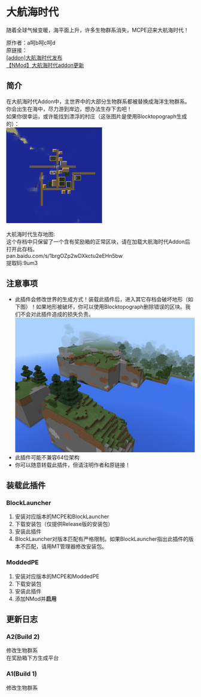 # 大航海时代  
随着全球气候变暖，海平面上升，许多生物群系消失，MCPE迎来大航海时代！  

原作者：a呵b呵c呵d  
原链接：  
[\[addon\]大航海时代发布](http://tieba.baidu.com/p/4731902094)  
[【NMod】大航海时代addon更新](http://tieba.baidu.com/p/5561196316)  

## 简介  
在大航海时代Addon中，主世界中的大部分生物群系都被替换成海洋生物群系。  
你会出生在海中，尽力游到岸边，想办法生存下去吧！  
如果你很幸运，或许能找到漂浮的村庄（这张图片是使用Blocktopograph生成的）：  
![icon](https://github.com/masterone123/OceanTime/raw/master/Info/icon.png)  

大航海时代生存地图:  
这个存档中只保留了一个含有奖励箱的正常区块，请在加载大航海时代Addon后打开此存档。  
pan.baidu.com/s/1brgOZp2wDXkctu2eEHn5bw  
提取码:9um3  

## 注意事项  
 - 此插件会修改世界的生成方式！装载此插件后，进入其它存档会破坏地形（如下图）！如果地形被破坏，你可以使用Blocktopograph删除错误的区块。我们不会对此插件造成的损失负责。  
![warning](https://github.com/masterone123/OceanTime/raw/master/Info/warning.png)  
 - 此插件可能不兼容64位架构  
 - 你可以随意转载此插件，但请注明作者和原链接！  

## 装载此插件  
### BlockLauncher  
1. 安装对应版本的MCPE和BlockLauncher  
2. 下载安装包（仅提供Release版的安装包）  
3. 安装此插件  
4. BlockLauncher对版本匹配有严格限制。如果BlockLauncher指出此插件的版本不匹配，请用MT管理器修改安装包。  

### ModdedPE  
1. 安装对应版本的MCPE和ModdedPE  
2. 下载安装包  
3. 安装此插件  
4. 添加NMod并**启用**  

## 更新日志  
### A2(Build 2)  
修改生物群系  
在奖励箱下方生成平台  

### A1(Build 1)  
修改生物群系  
